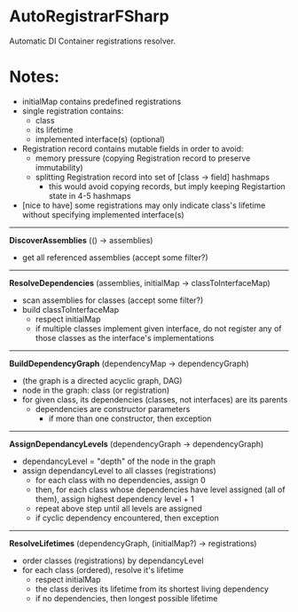 # AutoRegistrarFSharp

Automatic DI Container registrations resolver.



# Notes:

- initialMap contains predefined registrations
- single registration contains:
  - class
  - its lifetime
  - implemented interface(s) (optional)
- Registration record contains mutable fields in order to avoid:
  - memory pressure (copying Registration record to preserve immutability)
  - splitting Registration record into set of [class -> field] hashmaps
    - this would avoid copying records, but imply keeping Registartion state in 4-5 hashmaps
- [nice to have] some registrations may only indicate class's lifetime without specifying implemented interface(s)

----------

**DiscoverAssemblies** (() -> assemblies)

- get all referenced assemblies (accept some filter?)

----------

**ResolveDependencies** (assemblies, initialMap -> classToInterfaceMap)

- scan assemblies for classes (accept some filter?)
- build classToInterfaceMap
  - respect initialMap
  - if multiple classes implement given interface, do not register any of those classes as the interface's implementations

----------

**BuildDependencyGraph** (dependencyMap -> dependencyGraph)

- (the graph is a directed acyclic graph, DAG)
- node in the graph: class (or registration)
- for given class, its dependencies (classes, not interfaces) are its parents
  - dependencies are constructor parameters
    - if more than one constructor, then exception

----------

**AssignDependancyLevels** (dependencyGraph -> dependencyGraph)

- dependancyLevel = "depth" of the node in the graph
- assign dependancyLevel to all classes (registrations)
  - for each class with no dependencies, assign 0
  - then, for each class whose dependencies have level assigned (all of them), assign highest dependency level + 1
  - repeat above step until all levels are assigned
  - if cyclic dependency encountered, then exception

----------

**ResolveLifetimes** (dependencyGraph, (initialMap?) -> registrations)

- order classes (registrations) by dependancyLevel
- for each class (ordered), resolve it's lifetime
  - respect initialMap
  - the class derives its lifetime from its shortest living dependency
  - if no dependencies, then longest possible lifetime
